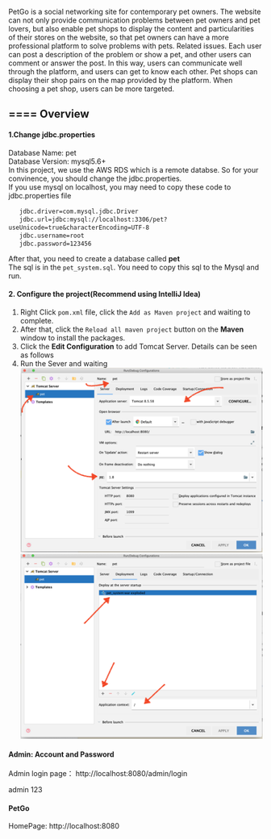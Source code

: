 PetGo is a social networking site for contemporary pet owners. The website can not only
provide communication problems between pet owners and pet lovers, but also enable pet
shops to display the content and particularities of their stores on the website, so that pet
owners can have a more professional platform to solve problems with pets. Related issues.
Each user can post a description of the problem or show a pet, and other users can comment
or answer the post. In this way, users can communicate well through the platform, and users
can get to know each other. Pet shops can display their shop pairs on the map provided by the
platform. When choosing a pet shop, users can be more targeted.

====
Overview
----




#### 1.Change jdbc.properties
Database Name: pet<br>
Database Version: mysql5.6+<br>
In this project, we use the AWS RDS which is a remote databse. So for your convinence, you should change the jdbc.properties.<br>
If you use mysql on localhost, you may need to copy these code to jdbc.properties file
 
```
   jdbc.driver=com.mysql.jdbc.Driver
   jdbc.url=jdbc:mysql://localhost:3306/pet?useUnicode=true&characterEncoding=UTF-8
   jdbc.username=root
   jdbc.password=123456
```
After that, you need to create a database called <strong>pet</strong><br>
The sql is in the ``pet_system.sql``. You need to copy this sql to the Mysql and run.

#### 2. Configure the project(Recommend using IntelliJ Idea)
1. Right Click ``pom.xml`` file, click the ``Add as Maven project`` and waiting to complete.
2. After that,  click the ``Reload all maven project`` button on the <strong>Maven</strong> window to install the packages.
3. Click the <strong>Edit Configuration</strong> to add Tomcat Server. Details can be seen as follows
4. Run the Sever and waiting
![Alt text](https://github.com/TimurJiangShan/AntdComponent/blob/master/imageFolder/tomcat-edit.png)<br>
![Alt text](https://github.com/TimurJiangShan/AntdComponent/blob/master/imageFolder/tomcat-deploy.png)<br>
 
 

#### Admin: Account and Password
Admin login page：
http://localhost:8080/admin/login
 
admin 123

#### PetGo
HomePage: http://localhost:8080




